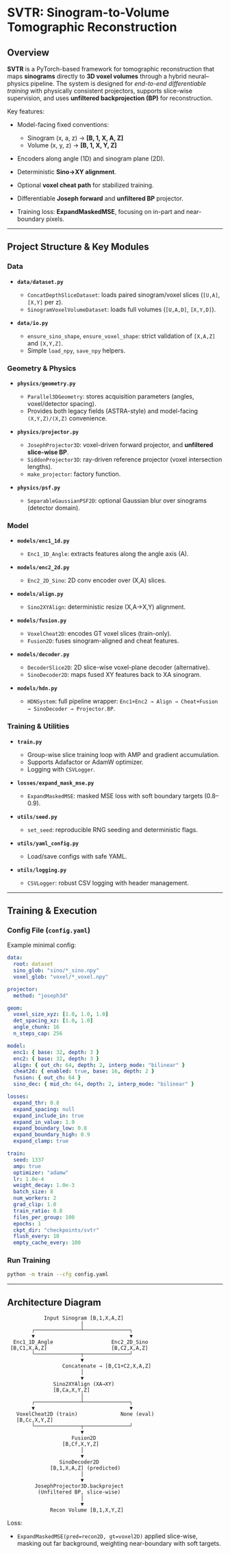 # SVTR: Sinogram-to-Volume Tomographic Reconstruction

## Overview

**SVTR** is a PyTorch-based framework for tomographic reconstruction that maps **sinograms** directly to **3D voxel volumes** through a hybrid neural–physics pipeline.
The system is designed for *end-to-end differentiable training* with physically consistent projectors, supports slice-wise supervision, and uses **unfiltered backprojection (BP)** for reconstruction.

Key features:

* Model-facing fixed conventions:

  * Sinogram (x, a, z) → **\[B, 1, X, A, Z]**
  * Volume (x, y, z)   → **\[B, 1, X, Y, Z]**
* Encoders along angle (1D) and sinogram plane (2D).
* Deterministic **Sino→XY alignment**.
* Optional **voxel cheat path** for stabilized training.
* Differentiable **Joseph forward** and **unfiltered BP** projector.
* Training loss: **ExpandMaskedMSE**, focusing on in-part and near-boundary pixels.

---

## Project Structure & Key Modules

### Data

* **`data/dataset.py`**

  * `ConcatDepthSliceDataset`: loads paired sinogram/voxel slices (`[U,A]`, `[X,Y]` per z).
  * `SinogramVoxelVolumeDataset`: loads full volumes (`[U,A,D]`, `[X,Y,D]`).

* **`data/io.py`**

  * `ensure_sino_shape`, `ensure_voxel_shape`: strict validation of `[X,A,Z]` and `[X,Y,Z]`.
  * Simple `load_npy`, `save_npy` helpers.

### Geometry & Physics

* **`physics/geometry.py`**

  * `Parallel3DGeometry`: stores acquisition parameters (angles, voxel/detector spacing).
  * Provides both legacy fields (ASTRA-style) and model-facing `(X,Y,Z)/(X,Z)` convenience.

* **`physics/projector.py`**

  * `JosephProjector3D`: voxel-driven forward projector, and **unfiltered slice-wise BP**.
  * `SiddonProjector3D`: ray-driven reference projector (voxel intersection lengths).
  * `make_projector`: factory function.

* **`physics/psf.py`**

  * `SeparableGaussianPSF2D`: optional Gaussian blur over sinograms (detector domain).

### Model

* **`models/enc1_1d.py`**

  * `Enc1_1D_Angle`: extracts features along the angle axis (A).

* **`models/enc2_2d.py`**

  * `Enc2_2D_Sino`: 2D conv encoder over (X,A) slices.

* **`models/align.py`**

  * `Sino2XYAlign`: deterministic resize (X,A→X,Y) alignment.

* **`models/fusion.py`**

  * `VoxelCheat2D`: encodes GT voxel slices (train-only).
  * `Fusion2D`: fuses sinogram-aligned and cheat features.

* **`models/decoder.py`**

  * `DecoderSlice2D`: 2D slice-wise voxel-plane decoder (alternative).
  * `SinoDecoder2D`: maps fused XY features back to XA sinogram.

* **`models/hdn.py`**

  * `HDNSystem`: full pipeline wrapper:
    `Enc1+Enc2 → Align → Cheat+Fusion → SinoDecoder → Projector.BP`.

### Training & Utilities

* **`train.py`**

  * Group-wise slice training loop with AMP and gradient accumulation.
  * Supports Adafactor or AdamW optimizer.
  * Logging with `CSVLogger`.

* **`losses/expand_mask_mse.py`**

  * `ExpandMaskedMSE`: masked MSE loss with soft boundary targets (0.8–0.9).

* **`utils/seed.py`**

  * `set_seed`: reproducible RNG seeding and deterministic flags.

* **`utils/yaml_config.py`**

  * Load/save configs with safe YAML.

* **`utils/logging.py`**

  * `CSVLogger`: robust CSV logging with header management.

---

## Training & Execution

### Config File (`config.yaml`)

Example minimal config:

```yaml
data:
  root: dataset
  sino_glob: "sino/*_sino.npy"
  voxel_glob: "voxel/*_voxel.npy"

projector:
  method: "joseph3d"

geom:
  voxel_size_xyz: [1.0, 1.0, 1.0]
  det_spacing_xz: [1.0, 1.0]
  angle_chunk: 16
  n_steps_cap: 256

model:
  enc1: { base: 32, depth: 3 }
  enc2: { base: 32, depth: 3 }
  align: { out_ch: 64, depth: 2, interp_mode: "bilinear" }
  cheat2d: { enabled: true, base: 16, depth: 2 }
  fusion: { out_ch: 64 }
  sino_dec: { mid_ch: 64, depth: 2, interp_mode: "bilinear" }

losses:
  expand_thr: 0.8
  expand_spacing: null
  expand_include_in: true
  expand_in_value: 1.0
  expand_boundary_low: 0.8
  expand_boundary_high: 0.9
  expand_clamp: true

train:
  seed: 1337
  amp: true
  optimizer: "adamw"
  lr: 1.0e-4
  weight_decay: 1.0e-3
  batch_size: 8
  num_workers: 2
  grad_clip: 1.0
  train_ratio: 0.8
  files_per_group: 100
  epochs: 1
  ckpt_dir: "checkpoints/svtr"
  flush_every: 10
  empty_cache_every: 100
```

### Run Training

```bash
python -m train --cfg config.yaml
```

---

## Architecture Diagram

```text
            Input Sinogram [B,1,X,A,Z]
                        │
        ┌───────────────┴───────────────┐
        ▼                               ▼
  Enc1_1D_Angle                   Enc2_2D_Sino
 [B,C1,X,A,Z]                     [B,C2,X,A,Z]
        └───────────────┬───────────────┘
                        ▼
                  Concatenate → [B,C1+C2,X,A,Z]
                        │
                        ▼
               Sino2XYAlign (XA→XY)
               [B,Ca,X,Y,Z]
                        │
        ┌───────────────┴───────────────┐
        ▼                               ▼
   VoxelCheat2D (train)              None (eval)
   [B,Cc,X,Y,Z]                           
        └───────────────┬───────────────┘
                        ▼
                     Fusion2D
                  [B,Cf,X,Y,Z]
                        │
                        ▼
                 SinoDecoder2D
              [B,1,X,A,Z] (predicted)
                        │
                        ▼
         JosephProjector3D.backproject
          (Unfiltered BP, slice-wise)
                        │
                        ▼
              Recon Volume [B,1,X,Y,Z]
```

Loss:

* `ExpandMaskedMSE(pred=recon2D, gt=voxel2D)` applied slice-wise,
  masking out far background, weighting near-boundary with soft targets.